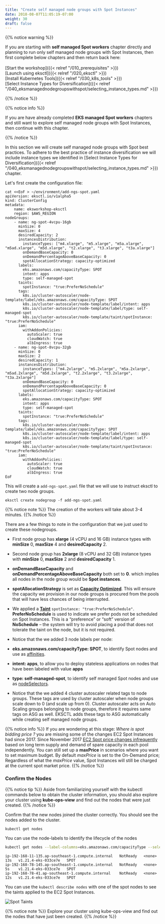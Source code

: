 ```yaml
---
title: "Create self managed node groups with Spot Instances"
date: 2018-08-07T11:05:19-07:00
weight: 30
draft: false
---
```

{{% notice warning %}}

If you are starting with **self managed Spot workers** chapter directly and planning to run only self managed node groups with Spot Instances, then first complete below chapters and then return back here:<br>
<br>
[Start the workshop]({{< relref "/010_prerequisites" >}})<br>
[Launch using eksctl]({{< relref "/020_eksctl" >}})<br>
[Install Kubernetes Tools]({{< relref "/030_k8s_tools" >}})<br>
[Select Instance Types for Diversification]({{< relref "/040_eksmanagednodegroupswithspot/selecting_instance_types.md" >}})

{{% /notice %}}

{{% notice info %}}

If you are have already completed **EKS managed Spot workers** chapters and still want to explore self managed node groups with Spot Instances, then continue with this chapter.

{{% /notice %}}

In this section we will create self managed node groups with Spot best practices. To adhere to the best practice of instance diversification we will include instance types we identified in [Select Instance Types for Diversification]({{< relref "/040_eksmanagednodegroupswithspot/selecting_instance_types.md" >}}) chapter. 



Let's first create the configuration file:
```
cat <<EoF > ~/environment/add-ngs-spot.yaml
apiVersion: eksctl.io/v1alpha5
kind: ClusterConfig
metadata:
    name: eksworkshop-eksctl
    region: $AWS_REGION
nodeGroups:
    - name: ng-spot-4vcpu-16gb
      minSize: 0
      maxSize: 4
      desiredCapacity: 2
      instancesDistribution:
        instanceTypes: ["m4.xlarge", "m5.xlarge", "m5a.xlarge", "m5ad.xlarge", "m5d.xlarge", "t2.xlarge", "t3.xlarge", "t3a.xlarge"] 
        onDemandBaseCapacity: 0
        onDemandPercentageAboveBaseCapacity: 0
        spotAllocationStrategy: capacity-optimized
      labels:
        eks.amazonaws.com/capacityType: SPOT
        intent: apps
        type: self-managed-spot
      taints:
        spotInstance: "true:PreferNoSchedule"
      tags:
        k8s.io/cluster-autoscaler/node-template/label/eks.amazonaws.com/capacityType: SPOT
        k8s.io/cluster-autoscaler/node-template/label/intent: apps
        k8s.io/cluster-autoscaler/node-template/label/type: self-managed-spot
        k8s.io/cluster-autoscaler/node-template/taint/spotInstance: "true:PreferNoSchedule"
      iam:
        withAddonPolicies:
          autoScaler: true
          cloudWatch: true
          albIngress: true
    - name: ng-spot-8vcpu-32gb
      minSize: 0
      maxSize: 2
      desiredCapacity: 1
      instancesDistribution:
        instanceTypes: ["m4.2xlarge", "m5.2xlarge", "m5a.2xlarge", "m5ad.2xlarge", "m5d.2xlarge", "t2.2xlarge", "t3.2xlarge", "t3a.2xlarge"] 
        onDemandBaseCapacity: 0
        onDemandPercentageAboveBaseCapacity: 0
        spotAllocationStrategy: capacity-optimized
      labels:
        eks.amazonaws.com/capacityType: SPOT
        intent: apps
        type: self-managed-spot
      taints:
        spotInstance: "true:PreferNoSchedule"
      tags:
        k8s.io/cluster-autoscaler/node-template/label/eks.amazonaws.com/capacityType: SPOT
        k8s.io/cluster-autoscaler/node-template/label/intent: apps
        k8s.io/cluster-autoscaler/node-template/label/type: self-managed-spot
        k8s.io/cluster-autoscaler/node-template/taint/spotInstance: "true:PreferNoSchedule"
      iam:
        withAddonPolicies:
          autoScaler: true
          cloudWatch: true
          albIngress: true
EoF
```

This will create a `add-ngs-spot.yaml` file that we will use to instruct eksctl to create two node groups.

```
eksctl create nodegroup -f add-ngs-spot.yaml
```

{{% notice note %}}
The creation of the workers will take about 3-4 minutes.
{{% /notice %}}

There are a few things to note in the configuration that we just used to create these nodegroups.

 * First node group has **xlarge** (4 vCPU and 16 GB) instance types with **minSize** 0, **maxSize** 4 and **desiredCapacity** 2.
 * Second node group has **2xlarge** (8 vCPU and 32 GB) instance types with **minSize** 0, **maxSize** 2 and **desiredCapacity** 1.
 * **onDemandBaseCapacity** and **onDemandPercentageAboveBaseCapacity** both set to **0**. which implies all nodes in the node group would be **Spot instances**.
 * **spotAllocationStrategy** is set as **[Capacity Optimized](https://aws.amazon.com/about-aws/whats-new/2019/08/new-capacity-optimized-allocation-strategy-for-provisioning-amazon-ec2-spot-instances/)**. This will ensure the capacity we provision in our node groups is procured from the pools that will have less chances of being interrupted.
 * We applied a **[Taint](https://kubernetes.io/docs/concepts/configuration/taint-and-toleration/)** `spotInstance: "true:PreferNoSchedule"`. **PreferNoSchedule** is used to indicate we prefer pods not be scheduled on Spot Instances. This is a “preference” or “soft” version of **NoSchedule** – the system will try to avoid placing a pod that does not tolerate the taint on the node, but it is not required.
 * Notice that the we added 3 node labels per node:
  * **eks.amazonaws.com/capacityType: SPOT**, to  identify Spot nodes and use as [affinities](https://kubernetes.io/docs/concepts/configuration/assign-pod-node/).
  * **intent: apps**, to allow you to deploy stateless applications on nodes that have been labeled with value **apps**
  * **type: self-managed-spot**, to identify self managed Spot nodes and use as [nodeSelectors](https://kubernetes.io/docs/concepts/configuration/assign-pod-node/#nodeselector).

 * Notice that the we added 4 cluster autoscaler related tags to node groups. These tags are used by cluster autoscaler when node groups scale down to 0 (and scale up from 0). Cluster autoscaler acts on Auto Scaling groups belonging to node groups, therefore it requires same tags on ASG as well. EKSCTL adds these tags to ASG automatically while creating self managed node groups. 

{{% notice info %}}
If you are wondering at this stage: *Where is spot bidding price ?* you are missing some of the changes EC2 Spot Instances had since 2017. Since November 2017 [EC2 Spot price changes infrequently](https://aws.amazon.com/blogs/compute/new-amazon-ec2-spot-pricing/) based on long term supply and demand of spare capacity in each pool independently. You can still set up a **maxPrice** in scenarios where you want to set maximum budget. By default *maxPrice* is set to the On-Demand price; Regardless of what the *maxPrice* value, Spot Instances will still be charged at the current spot market price.
{{% /notice %}}

### Confirm the Nodes

{{% notice tip %}}
Aside from familiarizing yourself with the kubectl commands below to obtain the cluster information, you should also explore your cluster using **kube-ops-view** and find out the nodes that were just created.
{{% /notice %}}

Confirm that the new nodes joined the cluster correctly. You should see the nodes added to the cluster.

```bash
kubectl get nodes
```

You can use the node-labels to identify the lifecycle of the nodes

```bash
kubectl get nodes --label-columns=eks.amazonaws.com/capacityType --selector=type=self-managed-spot | grep SPOT
```

```
ip-192-168-11-135.ap-southeast-1.compute.internal   NotReady   <none>   13s   v1.21.4-eks-033ce7e   SPOT
ip-192-168-78-145.ap-southeast-1.compute.internal   NotReady   <none>   5s    v1.21.4-eks-033ce7e   SPOT
ip-192-168-78-41.ap-southeast-1.compute.internal    NotReady   <none>   12s   v1.21.4-eks-033ce7e   SPOT
```

You can use the `kubectl describe nodes` with one of the spot nodes to see the taints applied to the EC2 Spot Instances.

![Spot Taints](/images/spotworkers/spot-self-mng-taint.png)

{{% notice note %}}
Explore your cluster using kube-ops-view and find out the nodes that have just been created.
{{% /notice %}}